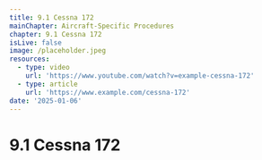 ```yaml
---
title: 9.1 Cessna 172
mainChapter: Aircraft-Specific Procedures
chapter: 9.1 Cessna 172
isLive: false
image: /placeholder.jpeg
resources:
  - type: video
    url: 'https://www.youtube.com/watch?v=example-cessna-172'
  - type: article
    url: 'https://www.example.com/cessna-172'
date: '2025-01-06'
---
```


# 9.1 Cessna 172
